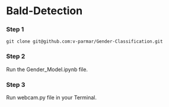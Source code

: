 # Bald-Detection

### Step 1
```
git clone git@github.com:v-parmar/Gender-Classification.git
```
### Step 2
Run the Gender_Model.ipynb file.
### Step 3
Run webcam.py file in your Terminal.
